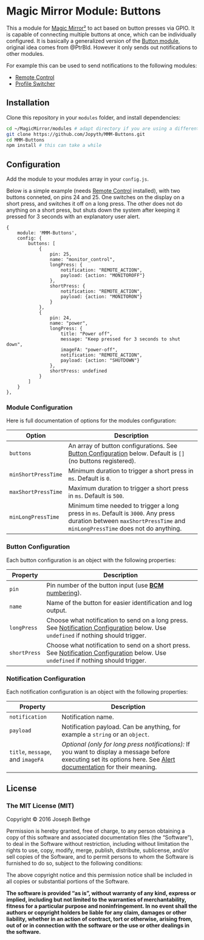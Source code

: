 # Magic Mirror Module: Buttons

This a module for [Magic Mirror²](https://github.com/MichMich/MagicMirror) to act based on button presses via GPIO.
It is capable of connecting multiple buttons at once, which can be individually configured.
It is basically a generalized version of the [Button module](https://github.com/PtrBld/MMM-Button), original idea comes from @PtrBld.
However it only sends out notifications to other modules.

For example this can be used to send notifications to the following modules:

- [Remote Control](https://forum.magicmirror.builders/topic/735/remote-control-shutdown-configure-and-update-your-magicmirror)
- [Profile Switcher](https://forum.magicmirror.builders/topic/1402/mmm-profileswitcher-a-profile-user-layout-switching-module)

## Installation

Clone this repository in your `modules` folder, and install dependencies:
```bash
cd ~/MagicMirror/modules # adapt directory if you are using a different one
git clone https://github.com/Jopyth/MMM-Buttons.git
cd MMM-Buttons
npm install # this can take a while
```

## Configuration

Add the module to your modules array in your `config.js`.

Below is a simple example (needs [Remote Control](https://forum.magicmirror.builders/topic/735/remote-control-shutdown-configure-and-update-your-magicmirror) installed), with two buttons conneted, on pins 24 and 25.
One switches on the display on a short press, and switches it off on a long press.
The other does not do anything on a short press, but shuts down the system after keeping it pressed for 3 seconds with an explanatory user alert.
```
{
    module: 'MMM-Buttons',
    config: {
        buttons: [
            {
                pin: 25,
                name: "monitor_control",
                longPress: {
                    notification: "REMOTE_ACTION",
                    payload: {action: "MONITOROFF"}
                },
                shortPress: {
                    notification: "REMOTE_ACTION",
                    payload: {action: "MONITORON"}
                }
            },
            {
                pin: 24,
                name: "power",
                longPress: {
                    title: "Power off",
                    message: "Keep pressed for 3 seconds to shut down",
                    imageFA: "power-off",
                    notification: "REMOTE_ACTION",
                    payload: {action: "SHUTDOWN"}
                },
                shortPress: undefined
            }
        ]
    }
},
```
### Module Configuration

Here is full documentation of options for the modules configuration:

| Option        | Description   |
| ------------- | ------------- |
| `buttons` | An array of button configurations. See [Button Configuration](README.md#Button-Configuration) below. Default is `[]` (no buttons registered). |
| `minShortPressTime` | Minimum duration to trigger a short press in `ms`. Default is `0`. |
| `maxShortPressTime` | Maximum duration to trigger a short press in `ms`. Default is `500`. |
| `minLongPressTime` | Minimum time needed to trigger a long press in `ms`. Default is `3000`. Any press duration between `maxShortPressTime` and `minLongPressTime` does not do anything. |

### Button Configuration

Each button configuration is an object with the following properties:

| Property      | Description   |
| ------------- | ------------- |
| `pin` | Pin number of the button input (use [**BCM** numbering](http://raspberrypi.stackexchange.com/a/12967)). |
| `name` | Name of the button for easier identification and log output. |
| `longPress` | Choose what notification to send on a long press. See [Notification Configuration](README.md#Notification-Configuration) below. Use `undefined` if nothing should trigger. |
| `shortPress` | Choose what notification to send on a short press. See [Notification Configuration](README.md#Notification-Configuration) below. Use `undefined` if nothing should trigger. |

### Notification Configuration

Each notification configuration is an object with the following properties:

| Property      | Description   |
| ------------- | ------------- |
| `notification` | Notification name. |
| `payload` | Notification payload. Can be anything, for example a `string` or an `object`. |
| `title`, `message`, and `imageFA` | *Optional (only for long press notifications):* If you want to display a message before executing set its options here. See [Alert documentation](https://github.com/MichMich/MagicMirror/tree/master/modules/default/alert#alert-params) for their meaning. |

## License

### The MIT License (MIT)

Copyright © 2016 Joseph Bethge

Permission is hereby granted, free of charge, to any person
obtaining a copy of this software and associated documentation
files (the “Software”), to deal in the Software without
restriction, including without limitation the rights to use,
copy, modify, merge, publish, distribute, sublicense, and/or sell
copies of the Software, and to permit persons to whom the
Software is furnished to do so, subject to the following
conditions:

The above copyright notice and this permission notice shall be
included in all copies or substantial portions of the Software.

**The software is provided “as is”, without warranty of any kind, express or implied, including but not limited to the warranties of merchantability, fitness for a particular purpose and noninfringement. In no event shall the authors or copyright holders be liable for any claim, damages or other liability, whether in an action of contract, tort or otherwise, arising from, out of or in connection with the software or the use or other dealings in the software.**
